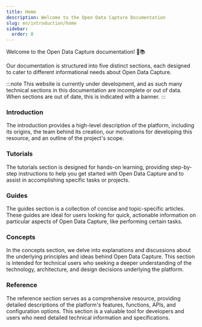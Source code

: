 ```yaml
---
title: Home
description: Welcome to the Open Data Capture Documentation
slug: en/introduction/home
sidebar:
  order: 0
---
```


Welcome to the Open Data Capture documentation! 🎉📚

Our documentation is structured into five distinct sections, each designed to cater to different informational needs about Open Data Capture.

:::note
This website is currently under development, and as such many technical sections in this documentation are incomplete or out of data. When sections are out of date, this is indicated with a banner.
:::

### Introduction

The introduction provides a high-level description of the platform, including its origins, the team behind its creation, our motivations for developing this resource, and an outline of the project's scope.

### Tutorials

The tutorials section is designed for hands-on learning, providing step-by-step instructions to help you get started with Open Data Capture and to assist in accomplishing specific tasks or projects.

### Guides

The guides section is a collection of concise and topic-specific articles. These guides are ideal for users looking for quick, actionable information on particular aspects of Open Data Capture, like performing certain tasks.

### Concepts

In the concepts section, we delve into explanations and discussions about the underlying principles and ideas behind Open Data Capture. This section is intended for technical users who seeking a deeper understanding of the technology, architecture, and design decisions underlying the platform.

### Reference

The reference section serves as a comprehensive resource, providing detailed descriptions of the platform's features, functions, APIs, and configuration options. This section is a valuable tool for developers and users who need detailed technical information and specifications.
